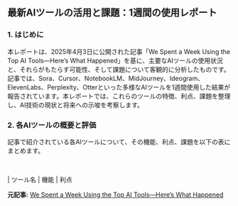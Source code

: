 ## 最新AIツールの活用と課題：1週間の使用レポート

### 1. はじめに

本レポートは、2025年4月3日に公開された記事「We Spent a Week Using the Top AI Tools—Here’s What Happened」を基に、主要なAIツールの使用状況と、それらがもたらす可能性、そして課題について客観的に分析したものです。記事では、Sora、Cursor、NotebookLM、MidJourney、Ideogram、ElevenLabs、Perplexity、Otterといった多様なAIツールを1週間使用した結果が報告されています。本レポートでは、これらのツールの特徴、利点、課題を整理し、AI技術の現状と将来への示唆を考察します。

### 2. 各AIツールの概要と評価

記事で紹介されている各AIツールについて、その機能、利点、課題を以下の表にまとめます。

<br>

| ツール名 | 機能 | 利点 

**元記事:** [We Spent a Week Using the Top AI Tools—Here’s What Happened](https://analyticsindiamag.com/ai-trends/we-spent-a-week-using-the-top-ai-tools-heres-what-happened/)
